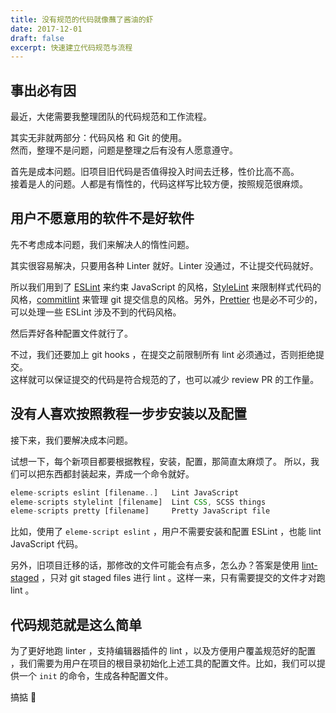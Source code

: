 ```yaml
---
title: 没有规范的代码就像蘸了酱油的虾
date: 2017-12-01
draft: false
excerpt: 快速建立代码规范与流程
---
```


## 事出必有因

最近，大佬需要我整理团队的代码规范和工作流程。

其实无非就两部分：代码风格 和 Git 的使用。<br>
然而，整理不是问题，问题是整理之后有没有人愿意遵守。

首先是成本问题。旧项目旧代码是否值得投入时间去迁移，性价比高不高。<br>
接着是人的问题。人都是有惰性的，代码这样写比较方便，按照规范很麻烦。

## 用户不愿意用的软件不是好软件

先不考虑成本问题，我们来解决人的惰性问题。

其实很容易解决，只要用各种 Linter 就好。Linter 没通过，不让提交代码就好。

所以我们用到了 [ESLint](eslint.org) 来约束 JavaScript 的风格，[StyleLint](stylelint.io) 来限制样式代码的风格，[commitlint](marionebl.github.io/commitlint) 来管理 git 提交信息的风格。另外，[Prettier](prettier.io) 也是必不可少的，可以处理一些 ESLint 涉及不到的代码风格。

然后弄好各种配置文件就行了。

不过，我们还要加上 git hooks ，在提交之前限制所有 lint 必须通过，否则拒绝提交。<br>
这样就可以保证提交的代码是符合规范的了，也可以减少 review PR 的工作量。

## 没有人喜欢按照教程一步步安装以及配置

接下来，我们要解决成本问题。

试想一下，每个新项目都要根据教程，安装，配置，那简直太麻烦了。
所以，我们可以把东西都封装起来，弄成一个命令就好。

```js
eleme-scripts eslint [filename..]   Lint JavaScript
eleme-scripts stylelint [filename]  Lint CSS, SCSS things
eleme-scripts pretty [filename]     Pretty JavaScript file
```

比如，使用了 `eleme-script eslint` ，用户不需要安装和配置 ESLint ，也能 lint JavaScript 代码。

另外，旧项目迁移的话，那修改的文件可能会有点多，怎么办？答案是使用 [lint-staged](https://github.com/okonet/lint-staged) ，只对 git staged files 进行 lint 。这样一来，只有需要提交的文件才对跑 lint 。

## 代码规范就是这么简单

为了更好地跑 linter ，支持编辑器插件的 lint ，以及方便用户覆盖规范好的配置 ，我们需要为用户在项目的根目录初始化上述工具的配置文件。比如，我们可以提供一个 `init` 的命令，生成各种配置文件。

搞掂 👻
